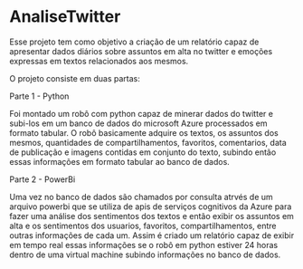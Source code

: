 # AnaliseTwitter

Esse projeto tem como objetivo a criação de um relatório capaz de apresentar dados diários sobre assuntos em alta no twitter e emoções expressas em textos relacionados aos mesmos.

O projeto consiste em duas partas:

Parte 1 - Python

Foi montado um robô com python capaz de minerar dados do twitter e subi-los em um banco de dados do microsoft Azure processados em formato tabular. O robô basicamente adquire os textos, os assuntos dos mesmos, quantidades de compartilhamentos, favoritos, comentarios, data de publicação e imagens contidas em conjunto do texto, subindo então essas informações em formato tabular ao banco de dados.

Parte 2 - PowerBi

Uma vez no banco de dados são chamados por consulta atrvés de um arquivo powerbi que se utiliza de apis de serviços cognitivos da Azure para fazer uma análise dos sentimentos dos textos e então exibir os assuntos em alta e os sentimentos dos usuarios, favoritos, compartilhamentos, entre outras informações de cada um. Assim é criado um relatório capaz de exibir em tempo real essas informações se o robô em python estiver 24 horas dentro de uma virtual machine subindo informações no banco de dados.